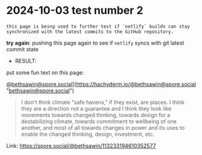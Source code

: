 # 2024-10-03 test number 2

	this page is being used to further test if `netlify` builds can stay synchronized with the latest commits to the GitHub repository.  

**try again**: pushing this page again to see if `netlify` syncs with git latest commit state  
- RESULT:  

put some fun text on this page:  

@bethsawin@spore.social](https://hachyderm.io/@bethsawin@spore.social "bethsawin@spore.social")

> I don't think climate "safe havens," if they exist, are places. I think they are a direction not a guarantee and I think they look like movements towards changed thinking, towards design for a destabilizing climate, towards commitment to wellbeing of one another, and most of all towards changes in power and its uses to enable the changed thinking, design, investment, etc.

Link: https://spore.social/@bethsawin/113233194610352577  
